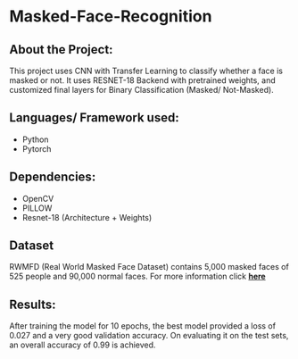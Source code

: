 # Masked-Face-Recognition
## About the Project:
<p> This project uses CNN with Transfer Learning to classify whether a face is masked or not. It uses RESNET-18 Backend with pretrained weights, and customized final layers for Binary Classification (Masked/ Not-Masked).
</p>

## Languages/ Framework used:
<ul>
  <li> Python </li>
  <li> Pytorch </li>
</ul>

## Dependencies:
<ul>
  <li> OpenCV </li>
  <li> PILLOW </li>
  <li> Resnet-18 (Architecture + Weights) </li>
</ul>

## Dataset
RWMFD (Real World Masked Face Dataset) contains 5,000 masked faces of 525 people and 90,000 normal faces. For more information click <a href = "https://github.com/X-zhangyang/Real-World-Masked-Face-Dataset" > <strong> here </strong></a>

## Results:
After training the model for 10 epochs, the best model provided a loss of 0.027 and a very good validation accuracy. On evaluating it on the test sets, an overall accuracy of 0.99 is achieved.
